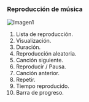 ### Reproducción de música

![Imagen1](http://static.energysistem.com/images/manuals/42435/56388348e712f.jpg)

1. Lista de reproducción.
2. Visualización.
3. Duración.
4. Reproducción aleatoria.
5. Canción siguiente.
6. Reproducir / Pausa.
7. Canción anterior.
8. Repetir.
9. Tiempo reproducido.
10. Barra de progreso.
